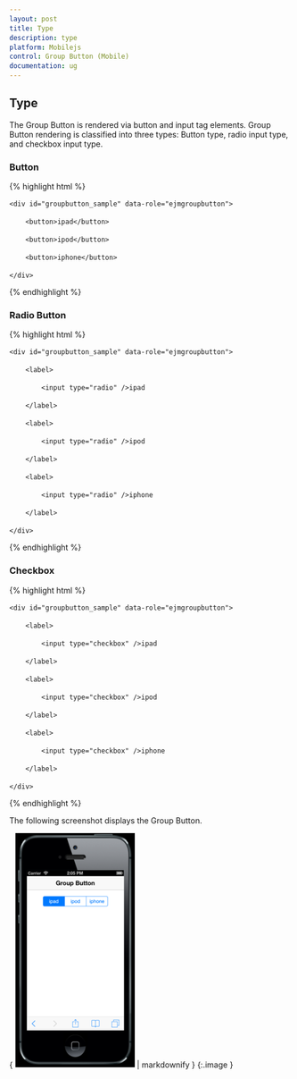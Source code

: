 ```yaml
---
layout: post
title: Type
description: type
platform: Mobilejs
control: Group Button (Mobile)
documentation: ug
---
```


## Type

The Group Button is rendered via button and input tag elements. Group Button rendering is classified into three types: Button type, radio input type, and checkbox input type.

### Button

{% highlight html %}

<!-- Group Button rendering via button tag -->

    <div id="groupbutton_sample" data-role="ejmgroupbutton">

        <button>ipad</button>

        <button>ipod</button>

        <button>iphone</button>

    </div>



{% endhighlight %}

### Radio Button

{% highlight html %}

<!-- Group Button rendering via radiobutton -->

    <div id="groupbutton_sample" data-role="ejmgroupbutton">

        <label>

            <input type="radio" />ipad

        </label>

        <label>

            <input type="radio" />ipod

        </label>

        <label>

            <input type="radio" />iphone

        </label>

    </div>



{% endhighlight %}

### Checkbox

{% highlight html %}

<!-- Group Button rendering via checkbox-->

    <div id="groupbutton_sample" data-role="ejmgroupbutton">

        <label>

            <input type="checkbox" />ipad

        </label>

        <label>

            <input type="checkbox" />ipod

        </label>

        <label>

            <input type="checkbox" />iphone

        </label>

    </div>



{% endhighlight %}

The following screenshot displays the Group Button.

{ ![](Type_images/Type_img1.png) | markdownify }
{:.image }


